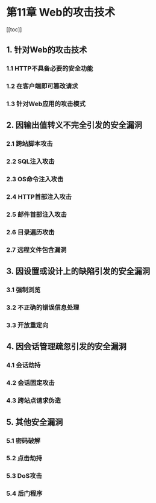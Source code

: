 # 第11章 Web的攻击技术

[[toc]]

## 1. 针对Web的攻击技术
### 1.1 HTTP不具备必要的安全功能
### 1.2 在客户端即可篡改请求
### 1.3 针对Web应用的攻击模式

## 2. 因输出值转义不完全引发的安全漏洞
### 2.1 跨站脚本攻击
### 2.2 SQL注入攻击
### 2.3 OS命令注入攻击
### 2.4 HTTP首部注入攻击
### 2.5 邮件首部注入攻击
### 2.6 目录遍历攻击
### 2.7 远程文件包含漏洞

## 3. 因设置或设计上的缺陷引发的安全漏洞
### 3.1 强制浏览
### 3.2 不正确的错误信息处理
### 3.3 开放重定向

## 4. 因会话管理疏忽引发的安全漏洞
### 4.1 会话劫持
### 4.2 会话固定攻击
### 4.3 跨站点请求伪造

## 5. 其他安全漏洞
### 5.1 密码破解
### 5.2 点击劫持
### 5.3 DoS攻击
### 5.4 后门程序